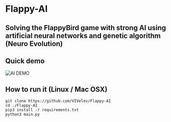 # Flappy-AI
## Solving the FlappyBird game with strong AI using artificial neural networks and genetic algorithm (Neuro Evolution)

## Quick demo
![AI DEMO](./assets/demo.gif)

## How to run it (Linux / Mac OSX)
```
git clone https://github.com/VIVelev/Flappy-AI
cd ./Flappy-AI
pip3 install -r requirements.txt
python3 main.py
```
